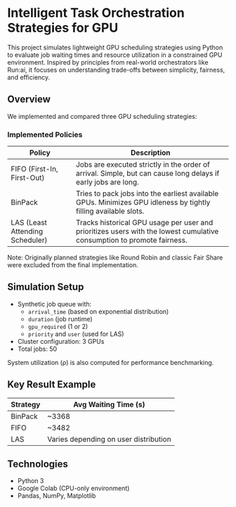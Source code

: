 # Intelligent Task Orchestration Strategies for GPU

This project simulates lightweight GPU scheduling strategies using Python to evaluate job waiting times and resource utilization in a constrained GPU environment. Inspired by principles from real-world orchestrators like Run:ai, it focuses on understanding trade-offs between simplicity, fairness, and efficiency.

## Overview

We implemented and compared three GPU scheduling strategies:

### Implemented Policies

| Policy  | Description |
|---------|-------------|
| FIFO (First-In, First-Out) | Jobs are executed strictly in the order of arrival. Simple, but can cause long delays if early jobs are long. |
| BinPack | Tries to pack jobs into the earliest available GPUs. Minimizes GPU idleness by tightly filling available slots. |
| LAS (Least Attending Scheduler) | Tracks historical GPU usage per user and prioritizes users with the lowest cumulative consumption to promote fairness. |

Note: Originally planned strategies like Round Robin and classic Fair Share were excluded from the final implementation.

## Simulation Setup

- Synthetic job queue with:
  - `arrival_time` (based on exponential distribution)
  - `duration` (job runtime)
  - `gpu_required` (1 or 2)
  - `priority` and `user` (used for LAS)
- Cluster configuration: 3 GPUs
- Total jobs: 50

System utilization (ρ) is also computed for performance benchmarking.

## Key Result Example

| Strategy | Avg Waiting Time (s) |
|----------|----------------------|
| BinPack  | ~3368                |
| FIFO     | ~3482                |
| LAS      | Varies depending on user distribution |

## Technologies

- Python 3
- Google Colab (CPU-only environment)
- Pandas, NumPy, Matplotlib



